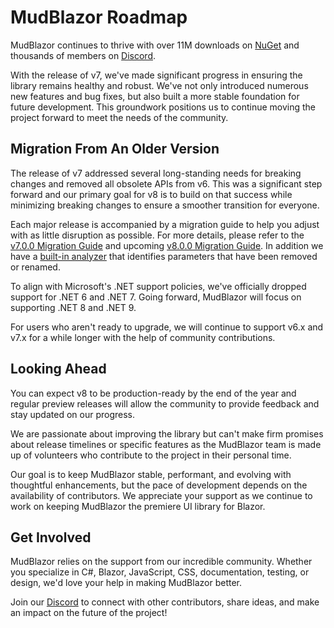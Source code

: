 # MudBlazor Roadmap

MudBlazor continues to thrive with over 11M downloads on [NuGet](https://www.nuget.org/packages/MudBlazor/) and thousands of members on [Discord](https://discord.gg/mudblazor).

With the release of v7, we've made significant progress in ensuring the library remains healthy and robust.
We've not only introduced numerous new features and bug fixes, but also built a more stable foundation for future development.
This groundwork positions us to continue moving the project forward to meet the needs of the community.

## Migration From An Older Version

The release of v7 addressed several long-standing needs for breaking changes and removed all obsolete APIs from v6.
This was a significant step forward and our primary goal for v8 is to build on that success while minimizing breaking changes to ensure a smoother transition for everyone.

Each major release is accompanied by a migration guide to help you adjust with as little disruption as possible.
For more details, please refer to the [v7.0.0 Migration Guide](https://github.com/MudBlazor/MudBlazor/issues/8447) and upcoming [v8.0.0 Migration Guide](https://github.com/MudBlazor/MudBlazor/issues/9953).
In addition we have a [built-in analyzer](https://mudblazor.com/features/analyzers) that identifies parameters that have been removed or renamed.

To align with Microsoft's .NET support policies, we've officially dropped support for .NET 6 and .NET 7.
Going forward, MudBlazor will focus on supporting .NET 8 and .NET 9.

For users who aren't ready to upgrade, we will continue to support v6.x and v7.x for a while longer with the help of community contributions.

## Looking Ahead

You can expect v8 to be production-ready by the end of the year and regular preview releases will allow the community to provide feedback and stay updated on our progress.

We are passionate about improving the library but can't make firm promises about release timelines or specific features as the MudBlazor team is made up of volunteers who contribute to the project in their personal time.

Our goal is to keep MudBlazor stable, performant, and evolving with thoughtful enhancements, but the pace of development depends on the availability of contributors.
We appreciate your support as we continue to work on keeping MudBlazor the premiere UI library for Blazor.

## Get Involved

MudBlazor relies on the support from our incredible community.
Whether you specialize in C#, Blazor, JavaScript, CSS, documentation, testing, or design, we'd love your help in making MudBlazor better.

Join our [Discord](https://discord.gg/mudblazor) to connect with other contributors, share ideas, and make an impact on the future of the project!
